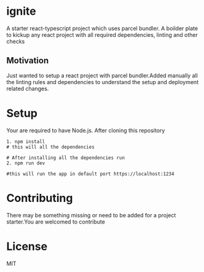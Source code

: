 # ignite
A starter react-typescript project which uses parcel bundler. A boilder plate to kickup any react project with all required dependencies, linting 
and other checks 

## Motivation
Just wanted to setup a react project with parcel bundler.Added manually all the linting rules and dependencies to understand the setup and deployment related changes.

# Setup 

Your are required to have Node.js. After cloning this repository 

```
1. npm install
# this will all the dependencies 
```
```
# After installing all the dependencies run
2. npm run dev

#this will run the app in default port https://localhost:1234
```


# Contributing
There may be something missing or need to be added for a project starter.You are welcomed to contribute

# License
MIT
